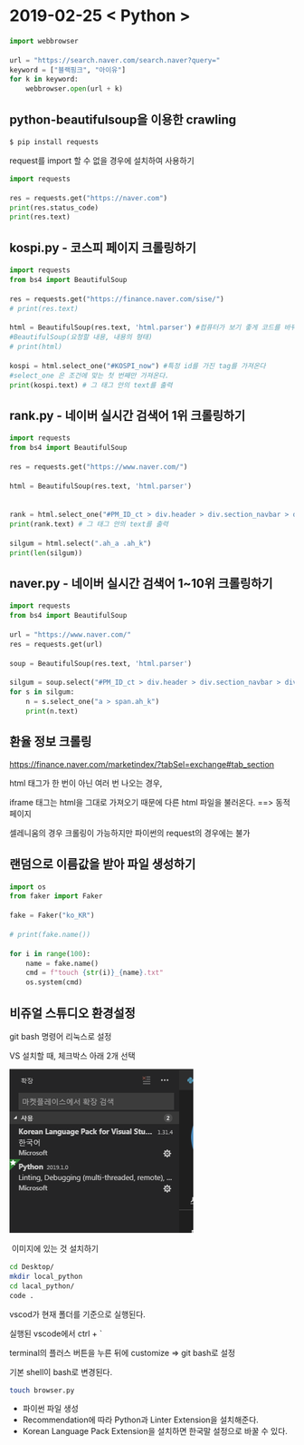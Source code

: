 # 2019-02-25  < Python >

```python
import webbrowser

url = "https://search.naver.com/search.naver?query="
keyword = ["블랙핑크", "아이유"]
for k in keyword:
    webbrowser.open(url + k)
```





## python-beautifulsoup을 이용한 crawling

```bash
$ pip install requests 
```

request를 import 할 수 없을 경우에 설치하여 사용하기



```python
import requests

res = requests.get("https://naver.com")
print(res.status_code)
print(res.text)
```



## kospi.py - 코스피 페이지 크롤링하기

```python
import requests
from bs4 import BeautifulSoup

res = requests.get("https://finance.naver.com/sise/")
# print(res.text)

html = BeautifulSoup(res.text, 'html.parser') #컴퓨터가 보기 좋게 코드를 바꿔준다.
#BeautifulSoup(요청할 내용, 내용의 형태)
# print(html)

kospi = html.select_one("#KOSPI_now") #특정 id를 가진 tag를 가져온다
#select_one 은 조건에 맞는 첫 번째만 가져온다.
print(kospi.text) # 그 태그 안의 text를 출력
```

### 

## rank.py - 네이버 실시간 검색어 1위 크롤링하기

```python
import requests
from bs4 import BeautifulSoup

res = requests.get("https://www.naver.com/")

html = BeautifulSoup(res.text, 'html.parser')


rank = html.select_one("#PM_ID_ct > div.header > div.section_navbar > div.area_hotkeyword.PM_CL_realtimeKeyword_base > div.ah_list.PM_CL_realtimeKeyword_list_base > ul:nth-child(5) > li:nth-child(1) > a.ah_a > span.ah_k") #특정 id를 가진 tag를 가져온다
print(rank.text) # 그 태그 안의 text를 출력

silgum = html.select(".ah_a .ah_k")
print(len(silgum))
```



## naver.py - 네이버 실시간 검색어 1~10위 크롤링하기

```python
import requests
from bs4 import BeautifulSoup

url = "https://www.naver.com/"
res = requests.get(url)

soup = BeautifulSoup(res.text, 'html.parser')

silgum = soup.select("#PM_ID_ct > div.header > div.section_navbar > div.area_hotkeyword.PM_CL_realtimeKeyword_base > div.ah_roll.PM_CL_realtimeKeyword_rolling_base > div > ul > li")
for s in silgum:
    n = s.select_one("a > span.ah_k")
    print(n.text)
```





## 환율 정보 크롤링

https://finance.naver.com/marketindex/?tabSel=exchange#tab_section

html 태그가 한 번이 아닌 여러 번 나오는 경우,

iframe 태그는 html을 그대로 가져오기 때문에 다른 html 파일을 불러온다. ==> 동적 페이지

셀레니움의 경우 크롤링이 가능하지만 파이썬의 request의 경우에는 불가



## 랜덤으로 이름값을 받아 파일 생성하기

```python
import os
from faker import Faker

fake = Faker("ko_KR")

# print(fake.name())

for i in range(100):
    name = fake.name()
    cmd = f"touch {str(i)}_{name}.txt"
    os.system(cmd)
```





## 비쥬얼 스튜디오 환경설정

git bash 명령어 리눅스로 설정

VS 설치할 때, 체크박스 아래 2개 선택



![1551065317055](../assets/1551065317055-1551080461275.png)

​									이미지에 있는 것 설치하기



```bash
cd Desktop/
mkdir local_python
cd lacal_python/
code .
```

vscod가 현재 폴더를 기준으로 실행된다.

실행된 vscode에서 ctrl + `

terminal의 플러스 버튼을 누른 뒤에 customize => git bash로 설정

기본 shell이 bash로 변경된다.



```bash
touch browser.py
```

- 파이썬 파일 생성
- Recommendation에 따라 Python과 Linter Extension을 설치해준다.
- Korean Language Pack Extension을 설치하면 한국말 설정으로 바꿀 수 있다.